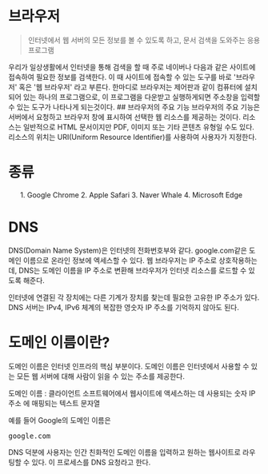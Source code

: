 # 브라우저
<blockquote> 인터넷에서 웹 서버의 모든 정보를 볼 수 있도록 하고, 문서 검색을 도와주는 응용 프로그램 </blockquote> 
우리가 일상생활에서 인터넷을 통해 검색을 할 때 주로 네이버나 다음과 같은 사이트에 접속하여 필요한 정보를 검색한다. 이 때 사이트에 접속할 수 있는 도구를 바로 '브라우저' 혹은 '웹 브라우저' 라고 부른다.
한마디로 브라우저는 제어판과 같이 컴퓨터에 설치되어 있는 하나의 프로그램으로, 이 프로그램을 다운받고 실행하게되면 주소창을 입력할 수 있는 도구가 나타나게 되는것이다.
## 브라우저의 주요 기능
브라우저의 주요 기능은 서버에서 요청하고 브라우저 창에 표시하여 선택한 웹 리소스를 제공하는 것이다. 리소스는 일반적으로 HTML 문서이지만 PDF, 이미지 또는 기타 콘텐츠 유형일 수도 있다. 리소스의 위치는 URI(Uniform Resource Identifier)를 사용하여 사용자가 지정한다.

# 종류
<ol>
  1. Google Chrome
  2. Apple Safari
  3. Naver Whale
  4. Microsoft Edge
</ol>

# DNS
DNS(Domain Name System)은 인터넷의 전화번호부와 같다.
google.com같은 도메인 이름으로 온라인 정보에 엑세스할 수 있다.
웹 브라우저는 IP 주소로 상호작용하는데, DNS는 도메인 이름을 IP 주소로 변환해 브라우저가 인터넷 리소스를 로드할 수 있도록 해준다.


인터넷에 연결된 각 장치에는 다른 기계가 장치를 찾는데 필요한 고유한 IP 주소가 있다.
DNS 서버는 IPv4, IPv6 체계의 복잡한 영숫자 IP 주소를 기억하지 않아도 된다.

# 도메인 이름이란?
도메인 이름은 인터넷 인프라의 핵심 부분이다.
도메인 이름은 인터넷에서 사용할 수 있는 모든 웹 서버에 대해 사람이 읽을 수 있는 주소를 제공한다.

도메인 이름 : 클라이언트 소프트웨어에서 웹사이트에 액세스하는 데 사용되는 숫자 IP 주소 에 매핑되는 텍스트 문자열

예를 들어 Google의 도메인 이름은 <pre>google.com</pre>

DNS 덕분에 사용자는 인간 친화적인 도메인 이름을 입력하고 원하는 웹사이트로 라우팅할 수 있다.
이 프로세스를 DNS 요청라고 한다.


